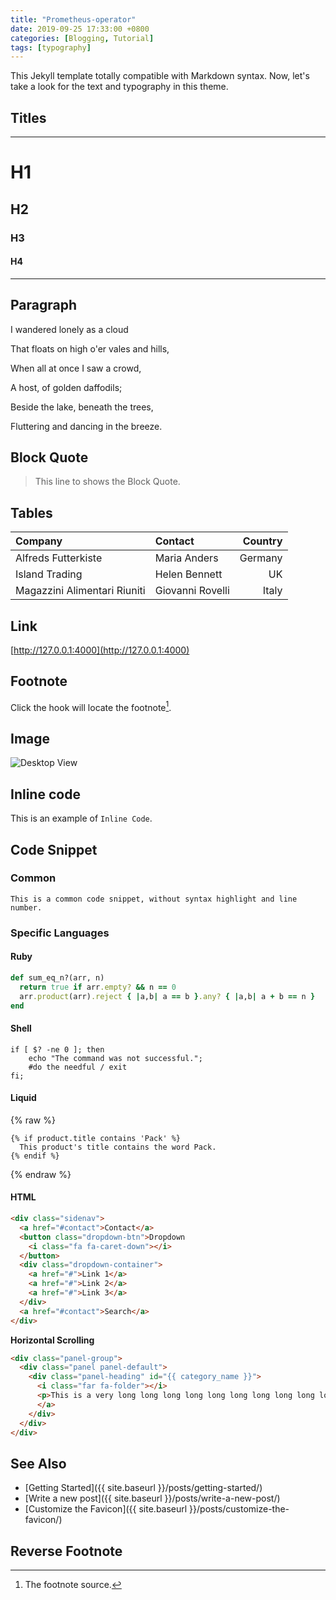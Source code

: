 ```yaml
---
title: "Prometheus-operator"
date: 2019-09-25 17:33:00 +0800
categories: [Blogging, Tutorial]
tags: [typography]
---
```


This Jekyll template totally compatible with Markdown syntax. Now, let's take a look for the text and typography in this theme.

## Titles

***
# H1

<h2 data-toc-skip>H2</h2>

<h3 data-toc-skip>H3</h3>

#### H4

***

## Paragraph

I wandered lonely as a cloud

That floats on high o'er vales and hills,

When all at once I saw a crowd,

A host, of golden daffodils;

Beside the lake, beneath the trees,

Fluttering and dancing in the breeze.

## Block Quote

> This line to shows the Block Quote.

## Tables

|Company|Contact|Country|
|:---|:--|---:|
|Alfreds Futterkiste | Maria Anders | Germany
|Island Trading | Helen Bennett | UK
|Magazzini Alimentari Riuniti | Giovanni Rovelli | Italy

## Link

[http://127.0.0.1:4000](http://127.0.0.1:4000)


## Footnote

Click the hook will locate the footnote[^footnote].


## Image

![Desktop View]({{site.baseurl}}/assets/img/sample/mockup.jpg)


## Inline code

This is an example of `Inline Code`.


## Code Snippet

### Common

```
This is a common code snippet, without syntax highlight and line number.
```

### Specific Languages

#### Ruby

```ruby
def sum_eq_n?(arr, n)
  return true if arr.empty? && n == 0
  arr.product(arr).reject { |a,b| a == b }.any? { |a,b| a + b == n }
end
```

#### Shell

```shell
if [ $? -ne 0 ]; then
    echo "The command was not successful.";
    #do the needful / exit
fi;
```

#### Liquid

{% raw %}
```liquid
{% if product.title contains 'Pack' %}
  This product's title contains the word Pack.
{% endif %}
```
{% endraw %}

#### HTML

```html
<div class="sidenav">
  <a href="#contact">Contact</a>
  <button class="dropdown-btn">Dropdown
    <i class="fa fa-caret-down"></i>
  </button>
  <div class="dropdown-container">
    <a href="#">Link 1</a>
    <a href="#">Link 2</a>
    <a href="#">Link 3</a>
  </div>
  <a href="#contact">Search</a>
</div>
```

**Horizontal Scrolling**

```html
<div class="panel-group">
  <div class="panel panel-default">
    <div class="panel-heading" id="{{ category_name }}">
      <i class="far fa-folder"></i>
      <p>This is a very long long long long long long long long long long long long long long long long long long long long long line.</p>
      </a>
    </div>
  </div>
</div>
```


## See Also

* [Getting Started]({{ site.baseurl }}/posts/getting-started/)
* [Write a new post]({{ site.baseurl }}/posts/write-a-new-post/)
* [Customize the Favicon]({{ site.baseurl }}/posts/customize-the-favicon/)

## Reverse Footnote

[^footnote]: The footnote source.


